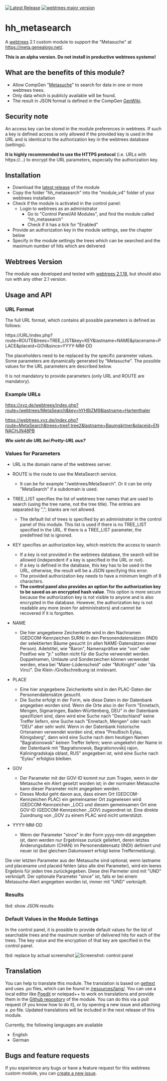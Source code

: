 [![Latest Release](https://img.shields.io/github/v/release/Hartenthaler/hh_metasearch?display_name=tag)](https://github.com/Hartenthaler/hh_metasearch/releases/latest)
[![webtrees major version](https://img.shields.io/badge/webtrees-v2.1.x-green)](https://webtrees.net/download)

# hh_metasearch
A [webtrees](https://webtrees.net) 2.1 custom module to support the "Metasuche" at https://meta.genealogy.net/.

**This is an alpha version. Do not install in productive webtrees systems!**

## What are the benefits of this module?
+ Allow CompGen "[Metasuche](https://meta.genealogy.net/)" to search for data in one or more webtrees trees.
+ Only data which is publicly available will be found.
+ The result in JSON format is defined in the CompGen [GenWiki](https://wiki.genealogy.net/Metasuche/neue_Schnittstelle). 

## Security note
An access key can be stored in the module preferences in webtrees. If such a key is defined access is only allowed if the provided key is used in the URL and is identical to the authorization key in the webtrees database (settings). 

**It is highly recommended to use the HTTPS protocol** (i.e. URLs with https://...) to encrypt the URL parameters, especially the authorization key.

## Installation
+ Download the [latest release](https://github.com/Hartenthaler/hh_metasearch/releases/latest) of the module
+ Copy the folder "hh_metasearch" into the "module_v4" folder of your webtrees installation
+ Check if the module is activated in the control panel:
  + Login to webtrees as an administrator
	+ Go to "Control Panel/All Modules", and find the module called "hh_metasearch"
	+ Check if it has a tick for "Enabled"
+ Provide an authorization key in the module settings, see the chapter below
+ Specify in the module settings the trees which can be searched and the maximum number of hits which are delivered

## Webtrees Version
The module was developed and tested with [webtrees 2.1.18](https://webtrees.net/download), but should also run with any other 2.1 version.

## Usage and API

### URL Format
The full URL format, which contains all possible parameters is defined as follows:

https://URL/index.php?route=ROUTE&trees=TREE_LIST&key=KEY&lastname=NAME&placename=PLACE&placeid=GOV&since=YYYY-MM-DD

The placeholders need to be replaced by the specific parameter values. Some parameters are dynamically generated by "Metasuche". The possible values for the URL parameters are described below.

It is not mandatory to provide parameters (only URL and ROUTE are mandatory).

### Example URLs  
https://xyz.de/webtrees/index.php?route=/webtrees/MetaSearch&key=hYHBiZM9&lastname=Hartenthaler

https://webtrees.xyz.de/index.php?route=MetaSearch&trees=tree1,tree2&lastname=Baumgärtner&placeid=ENNACHJN48PB

***Wie sieht die URL bei Pretty-URL aus?***

### Values for Parameters
* URL is the domain name of the webtrees server.

* ROUTE is the route to use the MetaSearch service.
  * It can be for example "/webtrees/MetaSearch". Or it can be only "MetaSearch" if a subdomain is used.

* TREE_LIST specifies the list of webtrees tree names that are used to search (using the tree name, not the tree title). The entries are separated by ","; blanks are not allowed.
  * The default list of trees is specified by an administrator in the control panel of this module. This list is used if there is no TREE_LIST specified in the URL. If there is a TREE_LIST parameter, the predefined list is ignored.

* KEY specifies an authorization key, which restricts the access to search
  * If a key is not provided in the webtrees database, the search will be allowed (independent if a key is specified in the URL or not).
  * If a key is defined in the database, this key has to be used in the URL, otherwise, the result will be a JSON specifying this error.
  * The provided authorization key needs to have a minimum length of 8 characters.
  * **The control panel also provides an option for the authorization key to be saved as an encrypted hash value**. This option is more secure because the authorization key is not visible to anyone and is also encrypted in the database. However, the authorization key is not readable any more (even for administrators) and cannot be recovered if it is forgotten.

* NAME
  * Die hier angegebene Zeichenkette wird in den Nachnamen (GEDCOM-Kennzeichen SURN) in den Personendatensätzen (INDI) der selektierten Bäume gesucht (in allen NAME-Datensätzen einer Person). Adelstitel, wie "Baron", Namenspräfixe wie "von" oder Postfixe wie "jr." sollten nicht für die Suche verwendet werden. Doppelnamen, Umlaute und Sonderzeichen können verwendet werden, etwa bei "Maier-Lüdenscheid" oder "McKnight" oder "da Vinci". Die Klein-/Großschreibung ist irrelevant.

* PLACE
  * Eine hier angegebene Zeichenkette wird in den PLAC-Daten der Personendatensätze gesucht.
  * Die Suche erfolgt in der Form, wie diese Daten in der Datenbank angegeben worden sind. Wenn die Orte also in der Form "Ennetach, Mengen, Sigmaringen, Baden-Württenberg, DEU" in der Datenbank spezifiziert sind, dann wird eine Suche nach "Deutschland" keine Treffer liefern, eine Suche nach "Ennetach, Mengen" oder nach "DEU" aber sehr wohl. Wenn in der Datenbank historische Ortsnamen verwendet worden sind, etwa "Preußisch Eylau, Königsberg", dann wird eine Suche nach dem heutigen Namen "Bagrationowsk" keinen Treffer liefern; wenn umgekehrt der Name in der Datenbank mit "Bagrationowsk, Bagrationovskij rajon, Kaliningradskaja oblast, RUS" angegeben ist, wird eine Suche nach "Eylau" erfolglos bleiben.

* GOV
  * Der Parameter mit der GOV-ID kommt nur zum Tragen, wenn in der Metasuche ein Alert gesetzt worden ist; in der normalen Metasuche kann dieser Parameter nicht angegeben werden.
  * Dieses Modul geht davon aus, dass einem Ort (GEDCOM-Kennzeichen PLAC) ein gemeinsamer Ort zugewiesen wird (GEDCOM-Kennzeichen _LOC) und diesem gemeinsamen Ort eine GOV-ID (GEDCOM-Kennzeichen _GOV) zugeordnet ist. Eine direkte Zuordnung von _GOV zu einem PLAC wird nicht unterstützt.

* YYYY-MM-DD
  * Wenn der Parameter "since" in der Form yyyy-mm-dd angegeben ist, dann werden nur Ergebnisse zurück geliefert, deren letztes Änderungsdatum (CHAN) im Personendatensatz (INDI) definiert und neuer ist (bei gleichem Datumswert erfolgt keine Treffermeldung).

Die vier letzten Parameter aus der Metasuche sind optional; wenn lastname und placename und placeid fehlen (also alle drei Parameter), wird ein leeres Ergebnis für jeden tree zurückgegeben. Diese drei Parmeter sind mit "UND" verknüpft. Der optionale Parameter "since" ist, falls er bei einem Metasuche-Alert angegeben worden ist, immer mit "UND" verknüpft.

### Results ###
tbd: show JSON results 

### Default Values in the Module Settings
In the control panel, it is possible to provide default values for the list of searchable trees and the maximum number of delivered hits for each of the trees.
The key value and the encryption of that key are specified in the control panel.

tbd: replace by actual screenshot
![Screenshot: control panel](resources/docs/screenshot_control_panel.png)

## Translation
You can help to translate this module. The translation is based on [gettext](https://en.wikipedia.org/wiki/Gettext) and uses .po files, which can be found in [/resources/lang/](https://github.com/Hartenthaler/hh_metasearch/tree/main/resources/lang). You can use a local editor like [Poedit](https://poedit.net/) or notepad++ to work on translations and provide them in the [Github repository](https://github.com/Hartenthaler/hh_metasearch) of the module. You can do this via a pull request (if you know how to do it), or by opening a new issue and attaching a .po file. Updated translations will be included in the next release of this module.

Currently, the following languages are available
+ English
+ German

## Bugs and feature requests
If you experience any bugs or have a feature request for this webtrees custom module, you can [create a new issue](https://github.com/Hartenthaler/hh_metasearch/issues).
